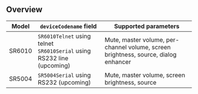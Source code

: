 ## Overview

| Model  | `deviceCodename` field                                                      | Supported parameters                                                                |
|--------|-----------------------------------------------------------------------------|-------------------------------------------------------------------------------------|
| SR6010 | `SR6010Telnet` using telnet<br/> `SR6010Serial` using RS232 line (upcoming) | Mute, master volume, per-channel volume, screen brightness, source, dialog enhancer |
| SR5004 | `SR5004Serial` using RS232 (upcoming)                                       | Mute, master volume, screen brightness, source                                      |


